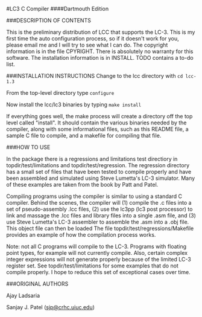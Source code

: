 #LC3 C Compiler
####Dartmouth Edition

###DESCRIPTION OF CONTENTS

This is the preliminary distribution of LCC that supports the LC-3.  This
is my first time the auto configuration process, so if it doesn't work for
you, please email me and I will try to see what I can do.  The copyright
information is in the file CPYRIGHT.  There is absolutely no warranty for
this software.  The installation information is in INSTALL.  TODO contains
a to-do list.

###INSTALLATION INSTRUCTIONS
Change to the lcc directory with `cd lcc-1.3`

From the top-level directory type `configure`

Now install the lcc/lc3 binaries by typing `make install`

If everything goes well, the make process will create a directory off the
top level called "install".  It should contain the various binaries needed
by the compiler, along with some informational files, such as this README
file, a sample C file to compile, and a makefile for compiling that file.

###HOW TO USE

In the package there is a regressions and limitations test directiory in
topdir/test/limitations and topdir/test/regression.  The regression
directory has a small set of files that have been tested to compile
properly and have been assembled and simulated using Steve Lumetta's LC-3
simulator.  Many of these examples are taken from the book by Patt and Patel.

Compiling programs using the compiler is similar to using a standard C
compiler.  Behind the scenes, the compiler will (1) compile the .c files
into a set of pseudo-assembly .lcc files, (2) use the lc3pp (lc3 post
processor) to link and massage the .lcc files and library files into a
single .asm file, and (3) use Steve Lumetta's LC-3 assembler to assemble
the .asm into a .obj file.  This object file can then be loaded The file
topdir/test/regressions/Makefile provides an example of how the
compilation process works.

Note: not all C programs will compile to the LC-3.  Programs with floating
point types, for example will not currently compile.  Also, certain
complex integer expressions will not generate properly because of the
limited LC-3 register set.  See topdir/test/limitations for some examples
that do not compile properly.  I hope to reduce this set of exceptional
cases over time.

###ORIGINAL AUTHORS

Ajay Ladsaria

Sanjay J. Patel (sjp@crhc.uiuc.edu)
